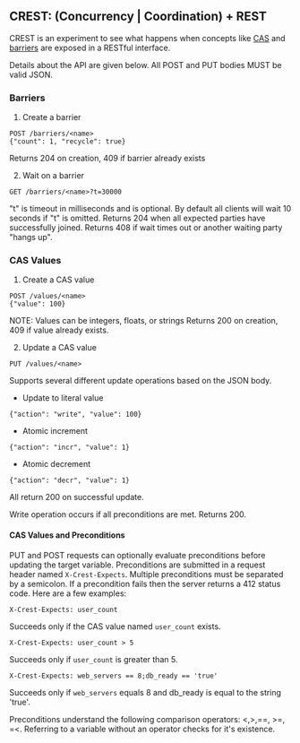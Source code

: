 ## CREST: (Concurrency | Coordination) + REST
CREST is an experiment to see what happens when concepts like [CAS](http://en.wikipedia.org/wiki/Compare-and-swap) and
[barriers](http://bit.ly/Pk6UaQ) are exposed in a RESTful
interface.

Details about the API are given below. All POST and PUT bodies MUST be valid JSON.

### Barriers

1. Create a barrier
````
POST /barriers/<name>
{"count": 1, "recycle": true}
````
Returns 204 on creation, 409 if barrier already exists

2. Wait on a barrier
````
GET /barriers/<name>?t=30000
````
"t" is timeout in milliseconds and is optional. By default all clients will wait
10 seconds if "t" is omitted.
Returns 204 when all expected parties have successfully joined.
Returns 408 if wait times out or another waiting party "hangs up".

### CAS Values

1. Create a CAS value
````
POST /values/<name>
{"value": 100}
````
NOTE: Values can be integers, floats, or strings
Returns 200 on creation, 409 if value already exists.

2. Update a CAS value
````
PUT /values/<name>
````
Supports several different update operations based on the JSON body.
+ Update to literal value
````
{"action": "write", "value": 100}
````
+ Atomic increment
````
{"action": "incr", "value": 1}
````
+ Atomic decrement
````
{"action": "decr", "value": 1}
````
All return 200 on successful update.

Write operation occurs if all preconditions are met. Returns 200.


#### CAS Values and Preconditions
PUT and POST requests can optionally evaluate preconditions before updating the target variable.
Preconditions are submitted in a request header named `X-Crest-Expects`. Multiple preconditions
must be separated by a semicolon. If a precondition fails then the server returns a 412 status
code. Here are a few examples:

````
X-Crest-Expects: user_count
````
Succeeds only if the CAS value named `user_count` exists.

````
X-Crest-Expects: user_count > 5
````
Succeeds only if `user_count` is greater than 5.

````
X-Crest-Expects: web_servers == 8;db_ready == 'true'
````
Succeeds only if `web_servers` equals 8 and db_ready is equal to the string 'true'.

Preconditions understand the following comparison operators: <,>,==, >=, =<. Referring
to a variable without an operator checks for it's existence.